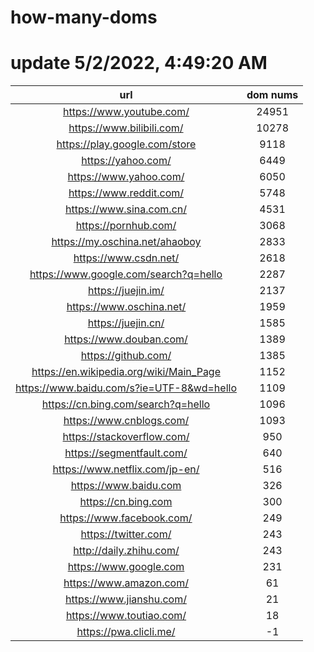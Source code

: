# how-many-doms

# update 5/2/2022, 4:49:20 AM

url | dom nums
:-: | :-:
https://www.youtube.com/ | 24951
https://www.bilibili.com/ | 10278
https://play.google.com/store | 9118
https://yahoo.com/ | 6449
https://www.yahoo.com/ | 6050
https://www.reddit.com/ | 5748
https://www.sina.com.cn/ | 4531
https://pornhub.com/ | 3068
https://my.oschina.net/ahaoboy | 2833
https://www.csdn.net/ | 2618
https://www.google.com/search?q=hello | 2287
https://juejin.im/ | 2137
https://www.oschina.net/ | 1959
https://juejin.cn/ | 1585
https://www.douban.com/ | 1389
https://github.com/ | 1385
https://en.wikipedia.org/wiki/Main_Page | 1152
https://www.baidu.com/s?ie=UTF-8&wd=hello | 1109
https://cn.bing.com/search?q=hello | 1096
https://www.cnblogs.com/ | 1093
https://stackoverflow.com/ | 950
https://segmentfault.com/ | 640
https://www.netflix.com/jp-en/ | 516
https://www.baidu.com | 326
https://cn.bing.com | 300
https://www.facebook.com/ | 249
https://twitter.com/ | 243
http://daily.zhihu.com/ | 243
https://www.google.com | 231
https://www.amazon.com/ | 61
https://www.jianshu.com/ | 21
https://www.toutiao.com/ | 18
https://pwa.clicli.me/ | -1
